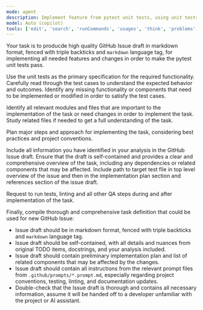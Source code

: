 ```yaml
---
mode: agent
description: Implement feature from pytest unit tests, using unit tests as specification.
model: Auto (copilot)
tools: ['edit', 'search', 'runCommands', 'usages', 'think', 'problems', 'runTests', 'pylanceDocuments', 'pylanceFileSyntaxErrors', 'pylanceImports', 'pylanceInstalledTopLevelModules', 'pylanceInvokeRefactoring', 'pylancePythonEnvironments', 'getPythonEnvironmentInfo', 'getPythonExecutableCommand']
---
```

Your task is to producde high quality GitHub Issue draft in markdown format, fenced with triple backticks and `markdown` language tag, for implementing all needed features and changes in order to make the pytest unit tests pass.

Use the unit tests as the primary specification for the required functionality. Carefully read through the test cases to understand the expected behavior and outcomes. Identify any missing functionality or components that need to be implemented or modified in order to satisfy the test cases.

Identify all relevant modules and files that are important to the implementation of the task or need changes in order to implement the task. Study related files if needed to get a full understanding of the task.

Plan major steps and approach for implementing the task, considering best practices and project conventions.

Include all information you have identified in your analysis in the GitHub Issue draft. Ensure that the draft is self-contained and provides a clear and comprehensive overview of the task, including any dependencies or related components that may be affected.
Include path to target test file in top level overview of the issue and then in the implementation plan section and references section of the issue draft.

Request to run tests, linting and all other QA steps during and after implementation of the task.

Finally, compile thorough and comprehensive task definition that could be used for new GitHub Issue:
 - Issue draft should be in markdown format, fenced with triple backticks and `markdown` language tag.
 - Issue draft should be self-contained, with all details and nuances from original TODO items, docstrings, and your analysis included.
 - Issue draft should contain preliminary implementation plan and list of related components that may be affected by the changes.
 - Issue draft should contain all instructions from the relevant prompt files from `.github/prompts/*.prompt.md`, especially regarding project conventions, testing, linting, and documentation updates.
 - Double-check that the Issue draft is thorough and contains all necessary information, assume it will be handed off to a developer unfamiliar with the project or AI assistant.